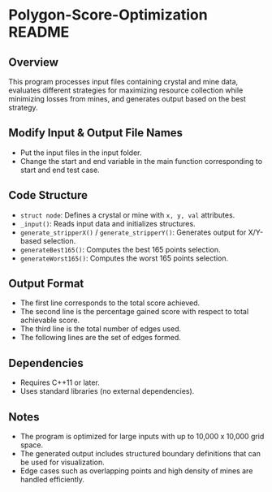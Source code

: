 # Polygon-Score-Optimization README

## Overview
This program processes input files containing crystal and mine data, evaluates different strategies for maximizing resource collection while minimizing losses from mines, and generates output based on the best strategy.

## Modify Input & Output File Names
- Put the input files in the input folder.
- Change the start and end variable in the main function corresponding to start and end test case.

## Code Structure
- `struct node`: Defines a crystal or mine with `x, y, val` attributes.
- `_input()`: Reads input data and initializes structures.
- `generate_stripperX()` / `generate_stripperY()`: Generates output for X/Y-based selection.
- `generateBest165()`: Computes the best 165 points selection.
- `generateWorst165()`: Computes the worst 165 points selection.

## Output Format
- The first line corresponds to the total score achieved.
- The second line is the percentage gained score with respect to total achievable score.
- The third line is the total number of edges used.
- The following lines are the set of edges formed.

## Dependencies
- Requires C++11 or later.
- Uses standard libraries (no external dependencies).

## Notes
- The program is optimized for large inputs with up to 10,000 x 10,000 grid space.
- The generated output includes structured boundary definitions that can be used for visualization.
- Edge cases such as overlapping points and high density of mines are handled efficiently.
